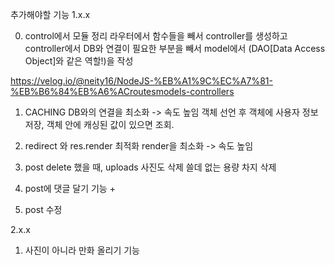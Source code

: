 추가해야할 기능
1.x.x

0) control에서 모듈 정리
라우터에서 함수들을 빼서 controller를 생성하고
controller에서 DB와 연결이 필요한 부분을 빼서
model에서 (DAO[Data Access Object]와 같은 역할!)을 작성

https://velog.io/@neity16/NodeJS-%EB%A1%9C%EC%A7%81-%EB%B6%84%EB%A6%ACroutesmodels-controllers

1) CACHING
DB와의 연결을 최소화 -> 속도 높임
객체 선언 후 객체에 사용자 정보 저장, 객체 안에 캐싱된 값이 있으면 조회.

2) redirect 와 res.render 최적화
render을 최소화 -> 속도 높임

3) post delete 했을 때, uploads 사진도 삭제
쓸데 없는 용량 차지 삭제

4) post에 댓글 달기
기능 +

5) post 수정

2.x.x
1) 사진이 아니라 만화 올리기 기능

